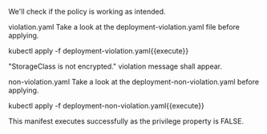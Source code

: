 We'll check if the policy is working as intended.

violation.yaml
Take a look at the deployment-violation.yaml file before applying.

kubectl apply -f deployment-violation.yaml{{execute}}

"StorageClass is not encrypted." violation message shall appear.

non-violation.yaml
Take a look at the deployment-non-violation.yaml before applying.

kubectl apply -f deployment-non-violation.yaml{{execute}}

This manifest executes successfully as the privilege property is FALSE.